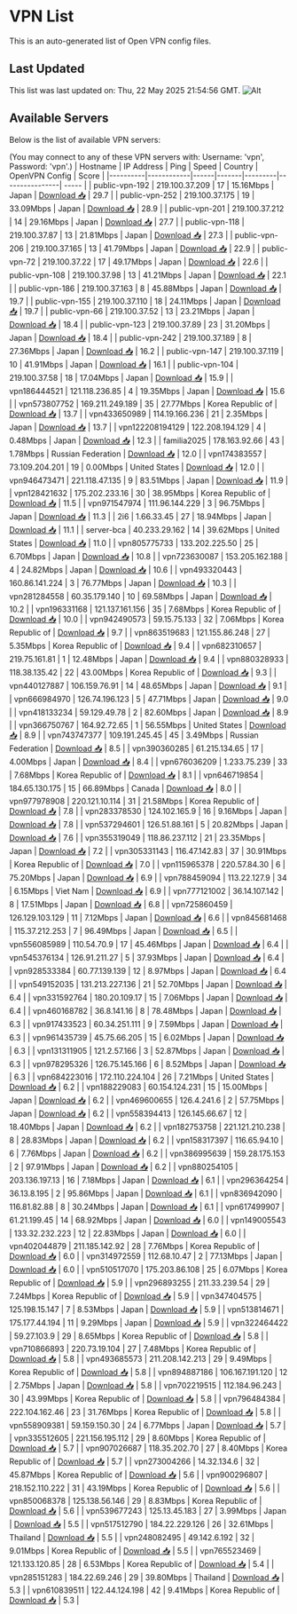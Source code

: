 # VPN List

This is an auto-generated list of Open VPN config files.

## Last Updated

This list was last updated on: Thu, 22 May 2025 21:54:56 GMT.
![Alt](https://repobeats.axiom.co/api/embed/186b98318ef1479477931607c1ad7d823f12451f.svg "Repobeats analytics image")

## Available Servers

Below is the list of available VPN servers:

(You may connect to any of these VPN servers with: Username: 'vpn', Password: 'vpn'.)
| Hostname | IP Address | Ping | Speed | Country | OpenVPN Config | Score |
|----------|------------|------|-------|---------|----------------| ----- |
| public-vpn-192 | 219.100.37.209 | 17 | 15.16Mbps | Japan | [Download 📥](./configs/server_0_JP.ovpn) | 29.7 |
| public-vpn-252 | 219.100.37.175 | 19 | 33.09Mbps | Japan | [Download 📥](./configs/server_1_JP.ovpn) | 28.9 |
| public-vpn-201 | 219.100.37.212 | 14 | 29.16Mbps | Japan | [Download 📥](./configs/server_2_JP.ovpn) | 27.7 |
| public-vpn-118 | 219.100.37.87 | 13 | 21.81Mbps | Japan | [Download 📥](./configs/server_3_JP.ovpn) | 27.3 |
| public-vpn-206 | 219.100.37.165 | 13 | 41.79Mbps | Japan | [Download 📥](./configs/server_4_JP.ovpn) | 22.9 |
| public-vpn-72 | 219.100.37.22 | 17 | 49.17Mbps | Japan | [Download 📥](./configs/server_5_JP.ovpn) | 22.6 |
| public-vpn-108 | 219.100.37.98 | 13 | 41.21Mbps | Japan | [Download 📥](./configs/server_6_JP.ovpn) | 22.1 |
| public-vpn-186 | 219.100.37.163 | 8 | 45.88Mbps | Japan | [Download 📥](./configs/server_7_JP.ovpn) | 19.7 |
| public-vpn-155 | 219.100.37.110 | 18 | 24.11Mbps | Japan | [Download 📥](./configs/server_8_JP.ovpn) | 19.7 |
| public-vpn-66 | 219.100.37.52 | 13 | 23.21Mbps | Japan | [Download 📥](./configs/server_9_JP.ovpn) | 18.4 |
| public-vpn-123 | 219.100.37.89 | 23 | 31.20Mbps | Japan | [Download 📥](./configs/server_10_JP.ovpn) | 18.4 |
| public-vpn-242 | 219.100.37.189 | 8 | 27.36Mbps | Japan | [Download 📥](./configs/server_11_JP.ovpn) | 16.2 |
| public-vpn-147 | 219.100.37.119 | 10 | 41.91Mbps | Japan | [Download 📥](./configs/server_12_JP.ovpn) | 16.1 |
| public-vpn-104 | 219.100.37.58 | 18 | 17.04Mbps | Japan | [Download 📥](./configs/server_13_JP.ovpn) | 15.9 |
| vpn186444521 | 121.118.236.85 | 4 | 19.35Mbps | Japan | [Download 📥](./configs/server_14_JP.ovpn) | 15.6 |
| vpn573807752 | 169.211.249.189 | 35 | 27.77Mbps | Korea Republic of | [Download 📥](./configs/server_15_KR.ovpn) | 13.7 |
| vpn433650989 | 114.19.166.236 | 21 | 2.35Mbps | Japan | [Download 📥](./configs/server_16_JP.ovpn) | 13.7 |
| vpn122208194129 | 122.208.194.129 | 4 | 0.48Mbps | Japan | [Download 📥](./configs/server_17_JP.ovpn) | 12.3 |
| familia2025 | 178.163.92.66 | 43 | 1.78Mbps | Russian Federation | [Download 📥](./configs/server_18_RU.ovpn) | 12.0 |
| vpn174383557 | 73.109.204.201 | 19 | 0.00Mbps | United States | [Download 📥](./configs/server_19_US.ovpn) | 12.0 |
| vpn946473471 | 221.118.47.135 | 9 | 83.51Mbps | Japan | [Download 📥](./configs/server_20_JP.ovpn) | 11.9 |
| vpn128421632 | 175.202.233.16 | 30 | 38.95Mbps | Korea Republic of | [Download 📥](./configs/server_21_KR.ovpn) | 11.5 |
| vpn971547974 | 111.96.144.229 | 3 | 96.75Mbps | Japan | [Download 📥](./configs/server_22_JP.ovpn) | 11.3 |
| 2i6 | 1.66.33.45 | 27 | 18.94Mbps | Japan | [Download 📥](./configs/server_23_JP.ovpn) | 11.1 |
| server-bca | 40.233.29.162 | 14 | 39.62Mbps | United States | [Download 📥](./configs/server_24_US.ovpn) | 11.0 |
| vpn805775733 | 133.202.225.50 | 25 | 6.70Mbps | Japan | [Download 📥](./configs/server_25_JP.ovpn) | 10.8 |
| vpn723630087 | 153.205.162.188 | 4 | 24.82Mbps | Japan | [Download 📥](./configs/server_26_JP.ovpn) | 10.6 |
| vpn493320443 | 160.86.141.224 | 3 | 76.77Mbps | Japan | [Download 📥](./configs/server_27_JP.ovpn) | 10.3 |
| vpn281284558 | 60.35.179.140 | 10 | 69.58Mbps | Japan | [Download 📥](./configs/server_28_JP.ovpn) | 10.2 |
| vpn196331168 | 121.137.161.156 | 35 | 7.68Mbps | Korea Republic of | [Download 📥](./configs/server_29_KR.ovpn) | 10.0 |
| vpn942490573 | 59.15.75.133 | 32 | 7.06Mbps | Korea Republic of | [Download 📥](./configs/server_30_KR.ovpn) | 9.7 |
| vpn863519683 | 121.155.86.248 | 27 | 5.35Mbps | Korea Republic of | [Download 📥](./configs/server_31_KR.ovpn) | 9.4 |
| vpn682310657 | 219.75.161.81 | 1 | 12.48Mbps | Japan | [Download 📥](./configs/server_32_JP.ovpn) | 9.4 |
| vpn880328933 | 118.38.135.42 | 22 | 43.00Mbps | Korea Republic of | [Download 📥](./configs/server_33_KR.ovpn) | 9.3 |
| vpn440127887 | 106.159.76.91 | 14 | 48.65Mbps | Japan | [Download 📥](./configs/server_34_JP.ovpn) | 9.1 |
| vpn666984970 | 126.74.196.123 | 5 | 47.71Mbps | Japan | [Download 📥](./configs/server_35_JP.ovpn) | 9.0 |
| vpn418133234 | 59.129.49.78 | 2 | 82.60Mbps | Japan | [Download 📥](./configs/server_36_JP.ovpn) | 8.9 |
| vpn366750767 | 164.92.72.65 | 1 | 56.55Mbps | United States | [Download 📥](./configs/server_37_US.ovpn) | 8.9 |
| vpn743747377 | 109.191.245.45 | 45 | 3.49Mbps | Russian Federation | [Download 📥](./configs/server_38_RU.ovpn) | 8.5 |
| vpn390360285 | 61.215.134.65 | 17 | 4.00Mbps | Japan | [Download 📥](./configs/server_39_JP.ovpn) | 8.4 |
| vpn676036209 | 1.233.75.239 | 33 | 7.68Mbps | Korea Republic of | [Download 📥](./configs/server_40_KR.ovpn) | 8.1 |
| vpn646719854 | 184.65.130.175 | 15 | 66.89Mbps | Canada | [Download 📥](./configs/server_41_CA.ovpn) | 8.0 |
| vpn977978908 | 220.121.10.114 | 31 | 21.58Mbps | Korea Republic of | [Download 📥](./configs/server_42_KR.ovpn) | 7.8 |
| vpn283378530 | 124.102.165.9 | 16 | 9.16Mbps | Japan | [Download 📥](./configs/server_43_JP.ovpn) | 7.8 |
| vpn537294601 | 126.51.88.161 | 5 | 20.82Mbps | Japan | [Download 📥](./configs/server_44_JP.ovpn) | 7.6 |
| vpn355319049 | 118.86.237.112 | 21 | 23.35Mbps | Japan | [Download 📥](./configs/server_45_JP.ovpn) | 7.2 |
| vpn305331143 | 116.47.142.83 | 37 | 30.91Mbps | Korea Republic of | [Download 📥](./configs/server_46_KR.ovpn) | 7.0 |
| vpn115965378 | 220.57.84.30 | 6 | 75.20Mbps | Japan | [Download 📥](./configs/server_47_JP.ovpn) | 6.9 |
| vpn788459094 | 113.22.127.9 | 34 | 6.15Mbps | Viet Nam | [Download 📥](./configs/server_48_VN.ovpn) | 6.9 |
| vpn777121002 | 36.14.107.142 | 8 | 17.51Mbps | Japan | [Download 📥](./configs/server_49_JP.ovpn) | 6.8 |
| vpn725860459 | 126.129.103.129 | 11 | 7.12Mbps | Japan | [Download 📥](./configs/server_50_JP.ovpn) | 6.6 |
| vpn845681468 | 115.37.212.253 | 7 | 96.49Mbps | Japan | [Download 📥](./configs/server_51_JP.ovpn) | 6.5 |
| vpn556085989 | 110.54.70.9 | 17 | 45.46Mbps | Japan | [Download 📥](./configs/server_52_JP.ovpn) | 6.4 |
| vpn545376134 | 126.91.211.27 | 5 | 37.93Mbps | Japan | [Download 📥](./configs/server_53_JP.ovpn) | 6.4 |
| vpn928533384 | 60.77.139.139 | 12 | 8.97Mbps | Japan | [Download 📥](./configs/server_54_JP.ovpn) | 6.4 |
| vpn549152035 | 131.213.227.136 | 21 | 52.70Mbps | Japan | [Download 📥](./configs/server_55_JP.ovpn) | 6.4 |
| vpn331592764 | 180.20.109.17 | 15 | 7.06Mbps | Japan | [Download 📥](./configs/server_56_JP.ovpn) | 6.4 |
| vpn460168782 | 36.8.141.16 | 8 | 78.48Mbps | Japan | [Download 📥](./configs/server_57_JP.ovpn) | 6.3 |
| vpn917433523 | 60.34.251.111 | 9 | 7.59Mbps | Japan | [Download 📥](./configs/server_58_JP.ovpn) | 6.3 |
| vpn961435739 | 45.75.66.205 | 15 | 6.02Mbps | Japan | [Download 📥](./configs/server_59_JP.ovpn) | 6.3 |
| vpn131311905 | 121.2.57.166 | 3 | 52.87Mbps | Japan | [Download 📥](./configs/server_60_JP.ovpn) | 6.3 |
| vpn978295326 | 126.75.145.166 | 6 | 8.52Mbps | Japan | [Download 📥](./configs/server_61_JP.ovpn) | 6.3 |
| vpn684223016 | 172.110.224.104 | 26 | 7.21Mbps | United States | [Download 📥](./configs/server_62_US.ovpn) | 6.2 |
| vpn188229083 | 60.154.124.231 | 15 | 15.00Mbps | Japan | [Download 📥](./configs/server_63_JP.ovpn) | 6.2 |
| vpn469600655 | 126.4.241.6 | 2 | 57.75Mbps | Japan | [Download 📥](./configs/server_64_JP.ovpn) | 6.2 |
| vpn558394413 | 126.145.66.67 | 12 | 18.40Mbps | Japan | [Download 📥](./configs/server_65_JP.ovpn) | 6.2 |
| vpn182753758 | 221.121.210.238 | 8 | 28.83Mbps | Japan | [Download 📥](./configs/server_66_JP.ovpn) | 6.2 |
| vpn158317397 | 116.65.94.10 | 6 | 7.76Mbps | Japan | [Download 📥](./configs/server_67_JP.ovpn) | 6.2 |
| vpn386995639 | 159.28.175.153 | 2 | 97.91Mbps | Japan | [Download 📥](./configs/server_68_JP.ovpn) | 6.2 |
| vpn880254105 | 203.136.197.13 | 16 | 7.18Mbps | Japan | [Download 📥](./configs/server_69_JP.ovpn) | 6.1 |
| vpn296364254 | 36.13.8.195 | 2 | 95.86Mbps | Japan | [Download 📥](./configs/server_70_JP.ovpn) | 6.1 |
| vpn836942090 | 116.81.82.88 | 8 | 30.24Mbps | Japan | [Download 📥](./configs/server_71_JP.ovpn) | 6.1 |
| vpn617499907 | 61.21.199.45 | 14 | 68.92Mbps | Japan | [Download 📥](./configs/server_72_JP.ovpn) | 6.0 |
| vpn149005543 | 133.32.232.223 | 12 | 22.83Mbps | Japan | [Download 📥](./configs/server_73_JP.ovpn) | 6.0 |
| vpn402044879 | 211.185.142.92 | 28 | 7.76Mbps | Korea Republic of | [Download 📥](./configs/server_74_KR.ovpn) | 6.0 |
| vpn314972559 | 112.68.10.47 | 2 | 77.13Mbps | Japan | [Download 📥](./configs/server_75_JP.ovpn) | 6.0 |
| vpn510517070 | 175.203.86.108 | 25 | 6.07Mbps | Korea Republic of | [Download 📥](./configs/server_76_KR.ovpn) | 5.9 |
| vpn296893255 | 211.33.239.54 | 29 | 7.24Mbps | Korea Republic of | [Download 📥](./configs/server_77_KR.ovpn) | 5.9 |
| vpn347404575 | 125.198.15.147 | 7 | 8.53Mbps | Japan | [Download 📥](./configs/server_78_JP.ovpn) | 5.9 |
| vpn513814671 | 175.177.44.194 | 11 | 9.29Mbps | Japan | [Download 📥](./configs/server_79_JP.ovpn) | 5.9 |
| vpn322464422 | 59.27.103.9 | 29 | 8.65Mbps | Korea Republic of | [Download 📥](./configs/server_80_KR.ovpn) | 5.8 |
| vpn710866893 | 220.73.19.104 | 27 | 7.48Mbps | Korea Republic of | [Download 📥](./configs/server_81_KR.ovpn) | 5.8 |
| vpn493685573 | 211.208.142.213 | 29 | 9.49Mbps | Korea Republic of | [Download 📥](./configs/server_82_KR.ovpn) | 5.8 |
| vpn894887186 | 106.167.191.120 | 12 | 2.75Mbps | Japan | [Download 📥](./configs/server_83_JP.ovpn) | 5.8 |
| vpn702219515 | 112.184.96.243 | 30 | 43.99Mbps | Korea Republic of | [Download 📥](./configs/server_84_KR.ovpn) | 5.8 |
| vpn796484384 | 222.104.162.46 | 23 | 31.76Mbps | Korea Republic of | [Download 📥](./configs/server_85_KR.ovpn) | 5.8 |
| vpn558909381 | 59.159.150.30 | 24 | 6.77Mbps | Japan | [Download 📥](./configs/server_86_JP.ovpn) | 5.7 |
| vpn335512605 | 221.156.195.112 | 29 | 8.60Mbps | Korea Republic of | [Download 📥](./configs/server_87_KR.ovpn) | 5.7 |
| vpn907026687 | 118.35.202.70 | 27 | 8.40Mbps | Korea Republic of | [Download 📥](./configs/server_88_KR.ovpn) | 5.7 |
| vpn273004266 | 14.32.134.6 | 32 | 45.87Mbps | Korea Republic of | [Download 📥](./configs/server_89_KR.ovpn) | 5.6 |
| vpn900296807 | 218.152.110.222 | 31 | 43.19Mbps | Korea Republic of | [Download 📥](./configs/server_90_KR.ovpn) | 5.6 |
| vpn850068378 | 125.138.56.146 | 29 | 8.83Mbps | Korea Republic of | [Download 📥](./configs/server_91_KR.ovpn) | 5.6 |
| vpn539677243 | 125.13.45.183 | 27 | 3.99Mbps | Japan | [Download 📥](./configs/server_92_JP.ovpn) | 5.5 |
| vpn517512790 | 184.22.229.126 | 26 | 32.61Mbps | Thailand | [Download 📥](./configs/server_93_TH.ovpn) | 5.5 |
| vpn248082495 | 49.142.6.192 | 32 | 9.01Mbps | Korea Republic of | [Download 📥](./configs/server_94_KR.ovpn) | 5.5 |
| vpn765523469 | 121.133.120.85 | 28 | 6.53Mbps | Korea Republic of | [Download 📥](./configs/server_95_KR.ovpn) | 5.4 |
| vpn285151283 | 184.22.69.246 | 29 | 39.80Mbps | Thailand | [Download 📥](./configs/server_96_TH.ovpn) | 5.3 |
| vpn610839511 | 122.44.124.198 | 42 | 9.41Mbps | Korea Republic of | [Download 📥](./configs/server_97_KR.ovpn) | 5.3 |
